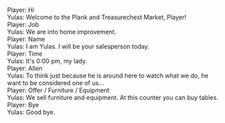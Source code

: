 Player: Hi  
Yulas: Welcome to the Plank and Treasurechest Market, Player!  
Player: Job  
Yulas: We are into home improvement.  
Player: Name  
Yulas: I am Yulas. I will be your salesperson today.  
Player: Time  
Yulas: It's 0:00 pm, my lady.  
Player: Allen  
Yulas: To think just because he is around here to watch what we do, he want to be considered one of us...  
Player: Offer / Furniture / Equipment  
Yulas: We sell furniture and equipment. At this counter you can buy tables.  
Player: Bye  
Yulas: Good bye.  
